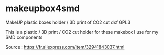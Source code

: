 # makeupbox4smd
MakeUP plastic boxes holder / 3D print of CO2 cut dxf
GPL3

This is a plastic / 3D print / CO2 cut holder for these makebox
I use for my SMD components

Source : https://fr.aliexpress.com/item/32941843037.html
